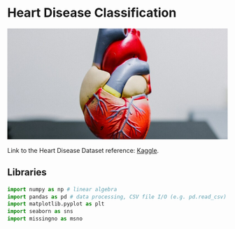 # Heart Disease Classification

![Heart logo](/images/Heart_Disease.jpg "Heart Logo")

Link to the Heart Disease Dataset reference: [Kaggle](https://www.kaggle.com/datasets/mexwell/heart-disease-dataset).

## Libraries

```python
import numpy as np # linear algebra
import pandas as pd # data processing, CSV file I/O (e.g. pd.read_csv)
import matplotlib.pyplot as plt
import seaborn as sns
import missingno as msno
```

